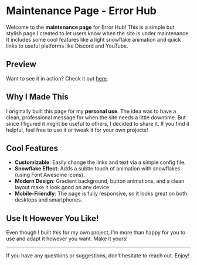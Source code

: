 # Maintenance Page - Error Hub

Welcome to the **maintenance page** for Error Hub! This is a simple but stylish page I created to let users know when the site is under maintenance. It includes some cool features like a light snowflake animation and quick links to useful platforms like Discord and YouTube.

## Preview

Want to see it in action? Check it out [here](https://htmlpreview.github.io/https://github.com/3RRORCodes/maintenance-page/blob/main/index.html).

## Why I Made This

I originally built this page for my **personal use**. The idea was to have a clean, professional message for when the site needs a little downtime. But since I figured it might be useful to others, I decided to share it. If you find it helpful, feel free to use it or tweak it for your own projects!

## Cool Features

- **Customizable**: Easily change the links and text via a simple config file.
- **Snowflake Effect**: Adds a subtle touch of animation with snowflakes (using Font Awesome icons).
- **Modern Design**: Gradient background, button animations, and a clean layout make it look good on any device.
- **Mobile-Friendly**: The page is fully responsive, so it looks great on both desktops and smartphones.

## Use It However You Like!

Even though I built this for my own project, I’m more than happy for you to use and adapt it however you want. Make it yours!

---

If you have any questions or suggestions, don’t hesitate to reach out. Enjoy!
